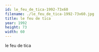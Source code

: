 ```yaml
---
id: le_feu_de_tica-1992-73x60
filename: ./le_feu_de_tica-1992-73x60.jpg
title: le feu de tica
year: 1992
height: 73
width: 60
---
```


le feu de tica